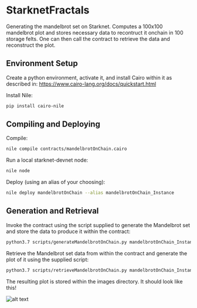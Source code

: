 # StarknetFractals
Generating the mandelbrot set on Starknet. Computes a 100x100 mandelbrot plot and stores necessary data to recontruct it onchain in 100 storage felts. One can then call the contract to retrieve the data and reconstruct the plot. 

## Environment Setup 

Create a python environment, activate it, and install Cairo within it as described in: https://www.cairo-lang.org/docs/quickstart.html  

Install Nile:
```bash
pip install cairo-nile
```

## Compiling and Deploying 

Compile: 
```bash
nile compile contracts/mandelbrotOnChain.cairo
``` 

Run a local starknet-devnet node:
```bash
nile node
``` 

Deploy (using an alias of your choosing):
```bash
nile deploy mandelbrotOnChain --alias mandelbrotOnChain_Instance
```  
## Generation and Retrieval 

Invoke the contract using the script supplied to generate the Mandelbrot set and store the data to produce it within the contract: 
```bash
python3.7 scripts/generateMandelbrotOnChain.py mandelbrotOnChain_Instance 
``` 

Retrieve the Mandelbrot set data from within the contract and generate the plot of it using the supplied script:
```bash
python3.7 scripts/retrieveMandelbrotOnChain.py mandelbrotOnChain_Instance 
``` 
The resulting plot is stored within the images directory. It should look like this!

![alt text](https://github.com/orlandothefraser/StarknetFractals/blob/main/images/mandelbrot_100_25.png)









